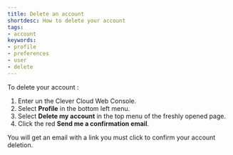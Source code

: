 ```yaml
---
title: Delete an account
shortdesc: How to delete your account
tags:
- account
keywords:
- profile
- preferences
- user
- delete
---
```


To delete your account :
1) Enter un the Clever Cloud Web Console.
2) Select **Profile** in the bottom left menu.
3) Select **Delete my account** in the top menu of the freshly opened page.
4) Click the red **Send me a confirmation email**. 

You will get an email with a link you must click to confirm your account deletion.
